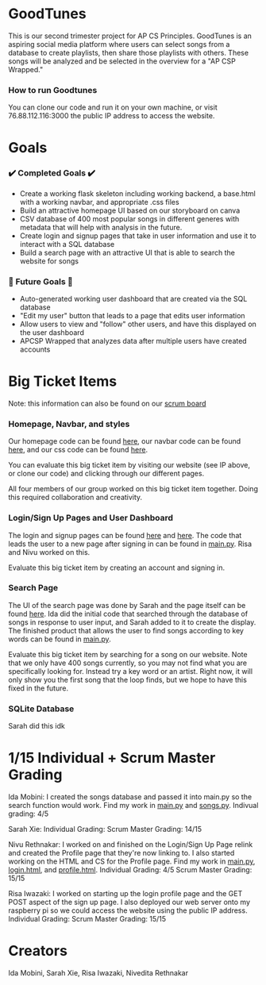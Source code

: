 # GoodTunes
This is our second trimester project for AP CS Principles. GoodTunes is an aspiring social media platform where users can select songs from a database to create playlists, then share those playlists with others. These songs will be analyzed and be selected in the overview for a "AP CSP Wrapped."

### How to run Goodtunes
You can clone our code and run it on your own machine, or visit 76.88.112.116:3000 the public IP address to access the website. 

# Goals

### ✔️ Completed Goals ✔️
* Create a working flask skeleton including working backend, a base.html with a working navbar, and appropriate .css files
* Build an attractive homepage UI based on our storyboard on canva
* CSV database of 400 most popular songs in different generes with metadata that will help with analysis in the future.
* Create login and signup pages that take in user information and use it to interact with a SQL database
* Build a search page with an attractive UI that is able to search the website for songs

### 📝 Future Goals 📝
* Auto-generated working user dashboard that are created via the SQL database
* "Edit my user" button that leads to a page that edits user information
* Allow users to view and "follow" other users, and have this displayed on the user dashboard
* APCSP Wrapped that analyzes data after multiple users have created accounts

# Big Ticket Items
Note: this information can also be found on our [scrum board](https://github.com/sarahwxie/GoodTunes/projects/1)

### Homepage, Navbar, and styles
Our homepage code can be found [here](templates/home.html), our navbar code can be found [here](templates/nav.html), and our css code can be found [here](static/styles.css).

You can evaluate this big ticket item by visiting our website (see IP above, or clone our code) and clicking through our different pages. 

All four members of our group worked on this big ticket item together. Doing this required collaboration and creativity. 

### Login/Sign Up Pages and User Dashboard
The login and signup pages can be found [here](templates/login.html) and [here](templates/signup.html). The code that leads the user to a new page after signing in can be found in [main.py](main.py). Risa and Nivu worked on this.

Evaluate this big ticket item by creating an account and signing in. 

### Search Page
The UI of the search page was done by Sarah and the page itself can be found [here](templates/search.html). Ida did the initial code that searched through the database of songs in response to user input, and Sarah added to it to create the display. The finished product that allows the user to find songs according to key words can be found in [main.py](main.py). 

Evaluate this big ticket item by searching for a song on our website. Note that we only have 400 songs currently, so you may not find what you are specifically looking for. Instead try a key word or an artist. Right now, it will only show you the first song that the loop finds, but we hope to have this fixed in the future. 

### SQLite Database
Sarah did this idk

# 1/15 Individual + Scrum Master Grading
Ida Mobini: I created the songs database and passed it into main.py so the search function would work. Find my work in [main.py](main.py) and [songs.py](songs.py). 
Indivual grading: 4/5 

Sarah Xie: 
Individual Grading: 
Scrum Master Grading: 14/15 

Nivu Rethnakar: I worked on and finished on the Login/Sign Up Page relink and created the Profile page that they're now linking to. I also started working on the HTML and CS for the Profile page. Find my work in [main.py](main.py), [login.html](login.html), and [profile.html](profile.html).
Individual Grading: 4/5
Scrum Master Grading: 15/15

Risa Iwazaki: I worked on starting up the login profile page and the GET POST aspect of the sign up page. I also deployed our web server onto my raspberry pi so we could access the website using the public IP address. 
Individual Grading: 
Scrum Master Grading: 15/15 


# Creators
Ida Mobini, Sarah Xie, Risa Iwazaki, Nivedita Rethnakar 
